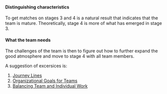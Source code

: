 #### Distinguishing characteristics
To get matches on stages 3 and 4 is a natural result that indicates that the team is mature. Theoretically, stage 4 is more of what has emerged in stage 3. 

#### What the team needs
The challenges of the team is then to figure out how to further expand the good atmosphere and move to stage 4 with all team members.


A suggestion of excersices is:
1. [Journey Lines](https://proagileab.github.io/agile-team-development/guides/Journey-Lines.html)
2. [Organizational Goals for Teams](https://proagileab.github.io/agile-team-development/guides/Organizational-Goals-for-Teams.html)
3. [Balancing Team and Individual Work](https://proagileab.github.io/agile-team-development/guides/Balancing-Team-and-Individual-Work.html)

